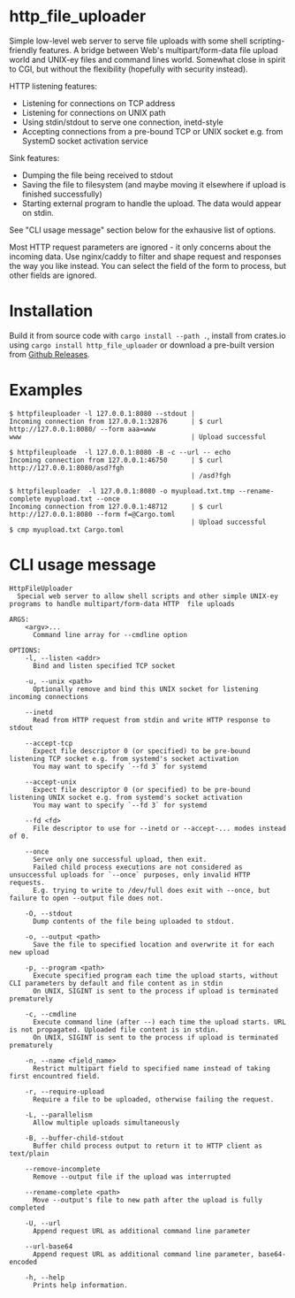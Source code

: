 # http_file_uploader

Simple low-level web server to serve file uploads with some shell scripting-friendly features. A bridge between Web's multipart/form-data file upload world and UNIX-ey files and command lines world. Somewhat close in spirit to CGI, but without the flexibility (hopefully with security instead).

HTTP listening features:

* Listening for connections on TCP address
* Listening for connections on UNIX path
* Using stdin/stdout to serve one connection, inetd-style
* Accepting connections from a pre-bound TCP or UNIX socket e.g. from SystemD socket activation service

Sink features:

* Dumping the file being received to stdout
* Saving the file to filesystem (and maybe moving it elsewhere if upload is finished successfully)
* Starting external program to handle the upload. The data would appear on stdin.

See "CLI usage message" section below for the exhausive list of options.

Most HTTP request parameters are ignored - it only concerns about the incoming data. Use nginx/caddy to filter and shape request and responses the way you like instead. You can select the field of the form to process, but other fields are ignored.

# Installation

Build it from source code with `cargo install --path .`, install from crates.io using `cargo install http_file_uploader` or download a pre-built version from [Github Releases](https://github.com/vi/http_file_uploader/releases/).

# Examples

```
$ httpfileuploader -l 127.0.0.1:8080 --stdout |
Incoming connection from 127.0.0.1:32876      | $ curl http://127.0.0.1:8080/ --form aaa=www
www                                           | Upload successful

$ httpfileuploade  -l 127.0.0.1:8080 -B -c --url -- echo
Incoming connection from 127.0.0.1:46750      | $ curl http://127.0.0.1:8080/asd?fgh
                                              | /asd?fgh

$ httpfileuploader  -l 127.0.0.1:8080 -o myupload.txt.tmp --rename-complete myupload.txt --once
Incoming connection from 127.0.0.1:48712      | $ curl http://127.0.0.1:8080 --form f=@Cargo.toml
                                              | Upload successful
$ cmp myupload.txt Cargo.toml
```

# CLI usage message

```
HttpFileUploader
  Special web server to allow shell scripts and other simple UNIX-ey programs to handle multipart/form-data HTTP  file uploads

ARGS:
    <argv>...
      Command line array for --cmdline option

OPTIONS:
    -l, --listen <addr>
      Bind and listen specified TCP socket

    -u, --unix <path>
      Optionally remove and bind this UNIX socket for listening incoming connections

    --inetd
      Read from HTTP request from stdin and write HTTP response to stdout

    --accept-tcp
      Expect file descriptor 0 (or specified) to be pre-bound listening TCP socket e.g. from systemd's socket activation
      You may want to specify `--fd 3` for systemd

    --accept-unix
      Expect file descriptor 0 (or specified) to be pre-bound listening UNIX socket e.g. from systemd's socket activation
      You may want to specify `--fd 3` for systemd

    --fd <fd>
      File descriptor to use for --inetd or --accept-... modes instead of 0.

    --once
      Serve only one successful upload, then exit.
      Failed child process executions are not considered as unsuccessful uploads for `--once` purposes, only invalid HTTP requests.
      E.g. trying to write to /dev/full does exit with --once, but failure to open --output file does not.

    -O, --stdout
      Dump contents of the file being uploaded to stdout.

    -o, --output <path>
      Save the file to specified location and overwrite it for each new upload

    -p, --program <path>
      Execute specified program each time the upload starts, without CLI parameters by default and file content as in stdin
      On UNIX, SIGINT is sent to the process if upload is terminated prematurely

    -c, --cmdline
      Execute command line (after --) each time the upload starts. URL is not propagated. Uploaded file content is in stdin.
      On UNIX, SIGINT is sent to the process if upload is terminated prematurely

    -n, --name <field_name>
      Restrict multipart field to specified name instead of taking first encountred field.

    -r, --require-upload
      Require a file to be uploaded, otherwise failing the request.

    -L, --parallelism
      Allow multiple uploads simultaneously

    -B, --buffer-child-stdout
      Buffer child process output to return it to HTTP client as text/plain

    --remove-incomplete
      Remove --output file if the upload was interrupted

    --rename-complete <path>
      Move --output's file to new path after the upload is fully completed

    -U, --url
      Append request URL as additional command line parameter

    --url-base64
      Append request URL as additional command line parameter, base64-encoded

    -h, --help
      Prints help information.
```
